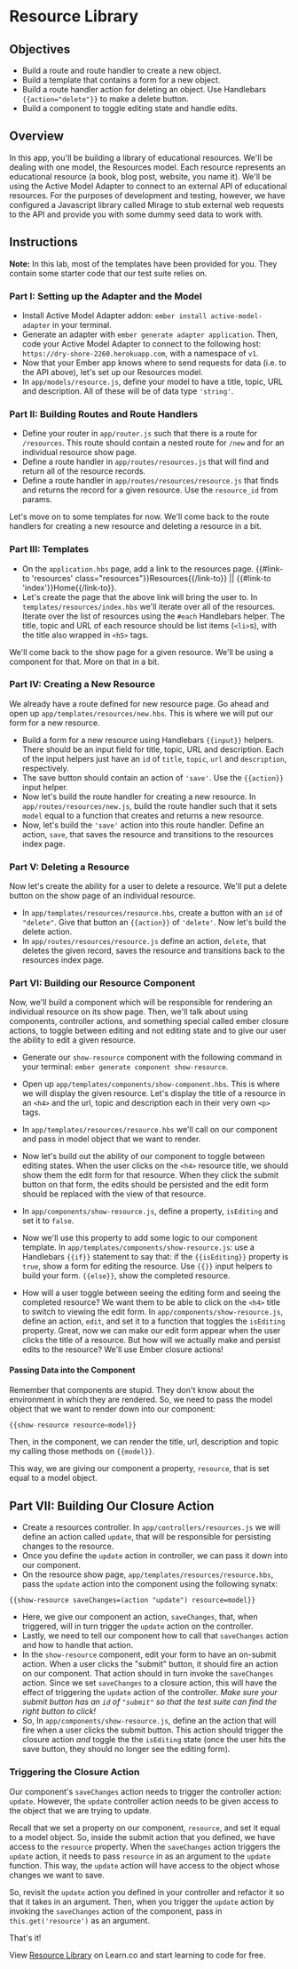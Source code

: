 # Resource Library

## Objectives

* Build a route and route handler to create a new object. 
* Build a template that contains a form for a new object.
* Build a route handler action for deleting an object. Use Handlebars `{{action="delete"}}` to make a delete button. 
* Build a component to toggle editing state and handle edits.  


## Overview

In this app, you'll be building a library of educational resources. We'll be dealing with one model, the Resources model. Each resource represents an educational resource (a book, blog post, website, you name it). We'll be using the Active Model Adapter to connect to an external API of educational resources. For the purposes of development and testing, however, we have configured a Javascript library called Mirage to stub external web requests to the API and provide you with some dummy seed data to work with. 

## Instructions

**Note:** In this lab, most of the templates have been provided for you. They contain some starter code that our test suite relies on. 

### Part I: Setting up the Adapter and the Model

* Install Active Model Adapter addon: `ember install active-model-adapter` in your terminal. 
* Generate an adapter with `ember generate adapter application`. Then, code your Active Model Adapter to connect to the following host: `https://dry-shore-2260.herokuapp.com`, with a namespace of `v1`.
* Now that your Ember app knows where to send requests for data (i.e. to the API above), let's set up our Resources model. 
* In `app/models/resource.js`, define your model to have a title, topic, URL and description. All of these will be of data type `'string'`.

### Part II: Building Routes and Route Handlers

* Define your router in `app/router.js` such that there is a route for `/resources`. This route should contain a nested route for `/new` and for an individual resource show page. 
* Define a route handler in `app/routes/resources.js` that will find and return all of the resource records. 
* Define a route handler in `app/routes/resources/resource.js` that finds and returns the record for a given resource. Use the `resource_id` from params. 

Let's move on to some templates for now. We'll come back to the route handlers for creating a new resource and deleting a resource in a bit. 

### Part III: Templates

* On the `application.hbs` page, add a link to the resources page. 
{{#link-to 'resources' class="resources"}}Resources{{/link-to}} || {{#link-to 'index'}}Home{{/link-to}}.
* Let's create the page that the above link will bring the user to. In `templates/resources/index.hbs` we'll iterate over all of the resources. Iterate over the list of resources using the `#each` Handlebars helper. The title, topic and URL of each resource should be list items (`<li>`s), with the title also wrapped in `<h5>` tags. 

We'll come back to the show page for a given resource. We'll be using a component for that. More on that in a bit. 

### Part IV: Creating a New Resource

We already have a route defined for new resource page. Go ahead and open up `app/templates/resources/new.hbs`. This is where we will put our form for a new resource. 

* Build a form for a new resource using Handlebars `{{input}}` helpers. There should be an input field for title, topic, URL and description. Each of the input helpers just have an `id` of `title`, `topic`, `url` and `description`, respectively. 
* The save button should contain an action of `'save'`. Use the `{{action}}` input helper. 
* Now let's build the route handler for creating a new resource. In `app/routes/resources/new.js`, build the route handler such that it sets `model` equal to a function that creates and returns a new resource. 
* Now, let's build the `'save'` action into this route handler. Define an action, `save`, that saves the resource and transitions to the resources index page. 

### Part V: Deleting a Resource

Now let's create the ability for a user to delete a resource. We'll put a delete button on the show page of an individual resource. 

* In `app/templates/resources/resource.hbs`, create a button with an `id` of `"delete"`. Give that button an `{{action}}` of `'delete'`. Now let's build the delete action. 
* In `app/routes/resources/resource.js` define an action, `delete`, that deletes the given record, saves the resource and transitions back to the resources index page. 

### Part VI: Building our Resource Component

Now, we'll build a component which will be responsible for rendering an individual resource on its show page. Then, we'll talk about using components, controller actions, and something special called ember closure actions, to toggle between editing and not editing state and to give our user the ability to edit a given resource.

* Generate our `show-resource` component with the following command in your terminal: `ember generate component show-resource`. 
* Open up `app/templates/components/show-component.hbs`. This is where we will display the given resource. Let's display the title of a resource in an `<h4>` and the url, topic and description each in their very own `<p>` tags. 
* In `app/templates/resources/resource.hbs` we'll call on our component and pass in model object that we want to render. 
* Now let's build out the ability of our component to toggle between editing states. When the user clicks on the `<h4>` resource title, we should show them the edit form for that resource. When they click the submit button on that form, the edits should be persisted and the edit form should be replaced with the view of that resource. 
* In `app/components/show-resource.js`, define a property, `isEditing` and set it to `false`. 
* Now we'll use this property to add some logic to our component template. In `app/templates/components/show-resource.js`: use a Handlebars `{{if}}` statement to say that: if the `{{isEditing}}` property is `true`, show a form for editing the resource. Use `{{}}` input helpers to build your form. `{{else}}`, show the completed resource. 

* How will a user toggle between seeing the editing form and seeing the completed resource? We want them to be able to click on the `<h4>` title to switch to viewing the edit form. In `app/components/show-resource.js`, define an action, `edit`, and set it to a function that toggles the `isEditing` property. Great, now we can make our edit form appear when the user clicks the title of a resource. But how will we actually make and persist edits to the resource? We'll use Ember closure actions!

#### Passing Data into the Component

Remember that components are stupid. They don't know about the environment in which they are rendered. So, we need to pass the model object that we want to render down into our component:

```javascript
{{show-resource resource=model}}
```

Then, in the component, we can render the title, url, description and topic my calling those methods on `{{model}}`.

This way, we are giving our component a property, `resource`, that is set equal to a model object. 

## Part VII: Building Our Closure Action

* Create a resources controller. In `app/controllers/resources.js` we will define an action called `update`, that will be responsible for persisting changes to the resource.
* Once you define the `update` action in controller, we can pass it down into our component. 
* On the resource show page, `app/templates/resources/resource.hbs`, pass the `update` action into the component using the following synatx:


```
{{show-resource saveChanges=(action "update") resource=model}}
```

* Here, we give our component an action, `saveChanges`, that, when triggered, will in turn trigger the `update` action on the controller.
* Lastly, we need to tell our component how to call that `saveChanges` action and how to handle that action. 
* In the `show-resource` component, edit your form to have an on-submit action. When a user clicks the "submit" button, it should fire an action on our component. That action should in turn invoke the `saveChanges` action. Since we set `saveChanges` to a closure action, this will have the effect of triggering the `update` action of the controller. *Make sure your submit button has an `id` of `"submit"` so that the test suite can find the right button to click!* 
* So, In `app/components/show-resource.js`, define an the action that will fire when a user clicks the submit button. This action should trigger the closure action *and* toggle the the `isEditing` state (once the user hits the save button, they should no longer see the editing form).

### Triggering the Closure Action

Our component's `saveChanges` action needs to trigger the controller action: `update`. However, the `update` controller action needs to be given access to the object that we are trying to update. 

Recall that we set a property on our component, `resource`, and set it equal to a model object. So, inside the submit action that you defined, we have access to the `resource` property. When the `saveChanges` action triggers the `update` action, it needs to pass `resource` in as an argument to the `update` function. This way, the `update` action will have access to the object whose changes we want to save.

So, revisit the `update` action you defined in your controller and refactor it so that it takes in an argument. Then, when you trigger the `update` action by invoking the `saveChanges` action of the component, pass in `this.get('resource')` as an argument. 

That's it!

<p data-visibility='hidden'>View <a href='https://learn.co/lessons/ember-crud-lab' title='Resource Library'>Resource Library</a> on Learn.co and start learning to code for free.</p>
